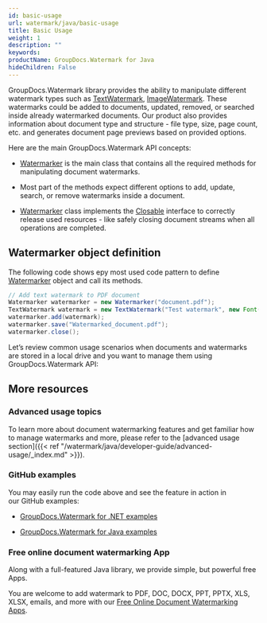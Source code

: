 ```yaml
---
id: basic-usage
url: watermark/java/basic-usage
title: Basic Usage
weight: 1
description: ""
keywords: 
productName: GroupDocs.Watermark for Java
hideChildren: False
---
```

GroupDocs.Watermark library provides the ability to manipulate different watermark types such as [TextWatermark](https://reference.groupdocs.com/watermark/java/com.groupdocs.watermark.watermarks/TextWatermark), [ImageWatermark](https://reference.groupdocs.com/watermark/java/com.groupdocs.watermark.watermarks/ImageWatermark). These watermarks could be added to documents, updated, removed, or searched inside already watermarked documents. Our product also provides information about document type and structure - file type, size, page count, etc. and generates document page previews based on provided options.  

Here are the main GroupDocs.Watermark API concepts:

*   [Watermarker](https://reference.groupdocs.com/watermark/java/com.groupdocs.watermark/Watermarker) is the main class that contains all the required methods for manipulating document watermarks.
    
*   Most part of the methods expect different options to add, update, search, or remove watermarks inside a document.
    
*   [Watermarker](https://reference.groupdocs.com/watermark/java/com.groupdocs.watermark/Watermarker) class implements the [Closable](https://docs.oracle.com/javase/7/docs/api/java/io/Closeable.html) interface to correctly release used resources - like safely closing document streams when all operations are completed.
    

## Watermarker object definition

The following code shows еру most used code pattern to define [Watermarker](https://reference.groupdocs.com/watermark/java/com.groupdocs.watermark/Watermarker) object and call its methods.

```java
// Add text watermark to PDF document
Watermarker watermarker = new Watermarker("document.pdf");
TextWatermark watermark = new TextWatermark("Test watermark", new Font("Arial", 36, FontStyle.Bold | FontStyle.Italic));
watermarker.add(watermark);
watermarker.save("Watermarked_document.pdf");
watermarker.close(); 
```

Let’s review common usage scenarios when documents and watermarks are stored in a local drive and you want to manage them using GroupDocs.Watermark API:

## More resources

### Advanced usage topics

To learn more about document watermarking features and get familiar how to manage watermarks and more, please refer to the [advanced usage section]({{< ref "/watermark/java/developer-guide/advanced-usage/_index.md" >}}).

### GitHub examples

You may easily run the code above and see the feature in action in our GitHub examples:

*   [GroupDocs.Watermark for .NET examples](https://github.com/groupdocs-watermark/GroupDocs.Watermark-for-.NET)
    
*   [GroupDocs.Watermark for Java examples](https://github.com/groupdocs-watermark/GroupDocs.Watermark-for-Java)
    

### Free online document watermarking App

Along with a full-featured Java library, we provide simple, but powerful free Apps.

You are welcome to add watermark to PDF, DOC, DOCX, PPT, PPTX, XLS, XLSX, emails, and more with our [Free Online Document Watermarking Apps](https://products.groupdocs.app/watermark).
